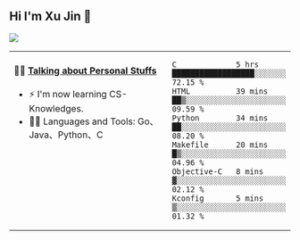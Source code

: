 
## Hi I'm Xu Jin 👋
![](https://komarev.com/ghpvc/?username=jiayouxujin&color=brightgreen&label=PROFILE+VIEWS)



<table align="center">
<tr>
<td valign="top" width="60%">

#### 🏋️‍♀️ <a href="https://github.com/jiayouxujin" target="_blank">Talking about Personal Stuffs</a>
<!-- recent_releases starts -->

- ⚡  I'm now learning CS-Knowledges.  
- 🏊‍♂️ Languages and Tools: Go、Java、Python、C
<!-- recent_releases ends -->
</td>
<td>
 
<!--START_SECTION:waka-->

```text
C             5 hrs           ██████████████████░░░░░░░   72.15 %
HTML          39 mins         ██▒░░░░░░░░░░░░░░░░░░░░░░   09.59 %
Python        34 mins         ██░░░░░░░░░░░░░░░░░░░░░░░   08.20 %
Makefile      20 mins         █▒░░░░░░░░░░░░░░░░░░░░░░░   04.96 %
Objective-C   8 mins          ▓░░░░░░░░░░░░░░░░░░░░░░░░   02.12 %
Kconfig       5 mins          ▒░░░░░░░░░░░░░░░░░░░░░░░░   01.32 %
```

<!--END_SECTION:waka-->
 
</td>
</tr>
</table>





